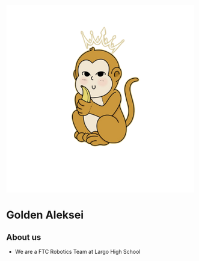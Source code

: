 ![Golden Aleskei's icon](https://github.com/Golden-Aleksei/.github/blob/c8950d3207ecf449ff2b37f9901f8bfc8b62a0ba/profile/Golden%20Al.webp)
# Golden Aleksei
## About us
* We are a FTC Robotics Team at Largo High School
